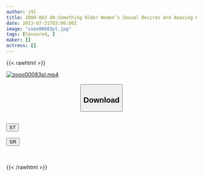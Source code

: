```yaml
---
author: j91
title: ZOOO-083 40-Something Older Women’s Sexual Desires Are Amazing Real Sex. !
date: 2023-07-31T03:00:00Z
image: "zooo00083pl.jpg"
tags: [Censored, ]
maker: []
actress: []
---
```



{{< rawhtml >}}

<div class="video" data-videoid="YO09y4dXLlsvmmp">
    <a href="javascript:;">
        <img src="https://my.j91.asia/posts/zooo00083pl/zooo00083pl.jpg" width="WIDTH" height="HEIGHT" alt="zooo00083pl.mp4" loading="lazy">
    </a>
</div>

<script type="text/javascript" src="https://j91.asia/asset/on-demand-st.js"></script>

<br>
  <link rel="stylesheet" href="https://j91.asia/asset/bs5.css">
  
  <center>
  <button class="btn btn-primary" type="button" data-bs-toggle="collapse" data-bs-target=".multi-collapse" aria-expanded="false" aria-controls="multiCollapseExample1 multiCollapseExample2"><h2>Download</h2></button></center>
</p>
<div class="row">
  <div class="col">
    <div class="collapse multi-collapse" id="multiCollapseExample1">
      <div class="card card-body">
	      	      <br>
<div class="buttons">  
<a href="https://streamtape.to/v/YO09y4dXLlsvmmp"><button class="btn-hover color-3"><i class="fa fa-download"></i> ST</button></a></div>
    </div>
  </div>
</div>
  <div class="col">
    <div class="collapse multi-collapse" id="multiCollapseExample2">
      <div class="card card-body">
	      <br>
<div class="buttons">
    <a href="https://streamruby.com/z7e42vl2pw6b.html"><button class="btn-hover color-9"><i class="fa fa-download"></i> SR</button></a></div>
<br><br>
      </div>
    </div>
  </div>
</div>

{{< /rawhtml >}}